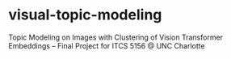 # visual-topic-modeling
Topic Modeling on Images with Clustering of Vision Transformer Embeddings – Final Project for ITCS 5156 @ UNC Charlotte
